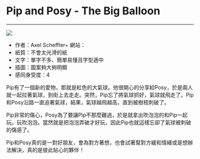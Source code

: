 # Pip and Posy - The Big Balloon
---
![](https://images-na.ssl-images-amazon.com/images/I/61uWLLVDkFL._SX258_BO1,204,203,200_.jpg)

+ 作者：Axel Scheffler+ 網站：
+ 紙質：不會太光滑的紙
+ 文字：單字不多、簡單易懂且字型適中
+ 插圖：圖案夠大夠明顯
+ 感同身受度：4

Pip有了一個新的愛物，那就是紅色的大氣球。他很開心的分享給Posy，於是兩人就一起拉著氣球，到街上去走走。突然，Pip忘了將氣球抓好，氣球就飛走了。Pip和Posy沿路一直追著氣球，結果，氣球越飛越高，直到被樹枝刺破了。

Pip非常的傷心，Posy為了要讓Pip不那麼難過，於是就拿出吹泡泡的和Pip一起玩。玩吹泡泡，當然就是把泡泡弄破才好玩，因此Pip也就這樣忘卻了氣球被刺破的傷感了。

Pip和Posy真的是一對好朋友，會為對方著想，也會試著幫對方緩和情緒或是想辦法解決，真的是彼此貼心的夥伴！
